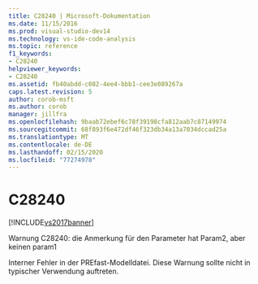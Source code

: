 ```yaml
---
title: C28240 | Microsoft-Dokumentation
ms.date: 11/15/2016
ms.prod: visual-studio-dev14
ms.technology: vs-ide-code-analysis
ms.topic: reference
f1_keywords:
- C28240
helpviewer_keywords:
- C28240
ms.assetid: fb40abdd-c082-4ee4-bbb1-cee3e089267a
caps.latest.revision: 5
author: corob-msft
ms.author: corob
manager: jillfra
ms.openlocfilehash: 9baab72ebef6c78f39198cfa812aab7c87149974
ms.sourcegitcommit: 68f893f6e472df46f323db34a13a7034dccad25a
ms.translationtype: MT
ms.contentlocale: de-DE
ms.lasthandoff: 02/15/2020
ms.locfileid: "77274978"
---
```

# <a name="c28240"></a>C28240
[!INCLUDE[vs2017banner](../includes/vs2017banner.md)]

Warnung C28240: die Anmerkung für den Parameter hat Param2, aber keinen param1  
  
 Interner Fehler in der PREfast-Modelldatei. Diese Warnung sollte nicht in typischer Verwendung auftreten.
